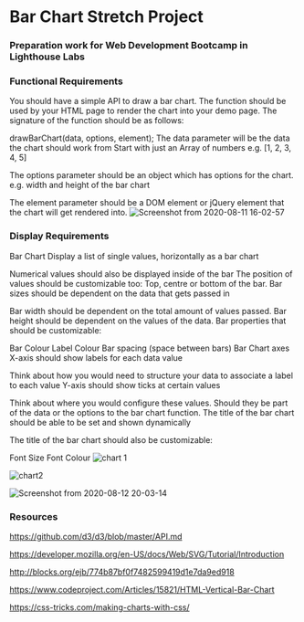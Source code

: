 # Bar Chart Stretch Project
### Preparation work for Web Development Bootcamp in Lighthouse Labs

### Functional Requirements
You should have a simple API to draw a bar chart. The function should be used by your HTML page to render the chart into your demo page. The signature of the function should be as follows:

drawBarChart(data, options, element);
The data parameter will be the data the chart should work from Start with just an Array of numbers
e.g. [1, 2, 3, 4, 5]

The options parameter should be an object which has options for the chart.
e.g. width and height of the bar chart

The element parameter should be a DOM element or jQuery element that the chart will get rendered into.
![Screenshot from 2020-08-11 16-02-57](https://user-images.githubusercontent.com/56459037/89959378-25713980-dbf1-11ea-81b8-b517a21b10f0.png)

### Display Requirements
Bar Chart
Display a list of single values, horizontally as a bar chart

Numerical values should also be displayed inside of the bar
The position of values should be customizable too:
Top, centre or bottom of the bar.
Bar sizes should be dependent on the data that gets passed in

Bar width should be dependent on the total amount of values passed.
Bar height should be dependent on the values of the data.
Bar properties that should be customizable:

Bar Colour
Label Colour
Bar spacing (space between bars)
Bar Chart axes
X-axis should show labels for each data value

Think about how you would need to structure your data to associate a label to each value
Y-axis should show ticks at certain values

Think about where you would configure these values. Should they be part of the data or the options to the bar chart function.
The title of the bar chart should be able to be set and shown dynamically

The title of the bar chart should also be customizable:

Font Size
Font Colour 
![chart 1](https://user-images.githubusercontent.com/56459037/89959465-505b8d80-dbf1-11ea-9b3e-f04ba2e383ce.png)

![chart2](https://user-images.githubusercontent.com/56459037/89959683-df68a580-dbf1-11ea-9430-b7e5d10c6e7f.png)

![Screenshot from 2020-08-12 20-03-14](https://user-images.githubusercontent.com/56459037/90089723-f1704400-dcd6-11ea-8ffa-a516dba9611f.png)


### Resources
https://github.com/d3/d3/blob/master/API.md

https://developer.mozilla.org/en-US/docs/Web/SVG/Tutorial/Introduction

http://blocks.org/ejb/774b87bf0f7482599419d1e7da9ed918

https://www.codeproject.com/Articles/15821/HTML-Vertical-Bar-Chart 

https://css-tricks.com/making-charts-with-css/

